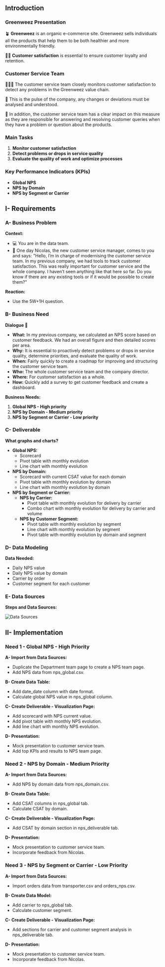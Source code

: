 ## Introduction

### Greenweez Presentation

🪴 **Greenweez** is an organic e-commerce site. Greenweez sells individuals all the products that help them to be both healthier and more environmentally friendly.

🙋🏽 **Customer satisfaction** is essential to ensure customer loyalty and retention.

### Customer Service Team

🕵🏽‍♀️ The customer service team closely monitors customer satisfaction to detect any problems in the Greenweez value chain.

🔎 This is the pulse of the company, any changes or deviations must be analysed and understood.

🚧 In addition, the customer service team has a clear impact on this measure as they are responsible for answering and resolving customer queries when they have a problem or question about the products.

### Main Tasks

1. **Monitor customer satisfaction**
2. **Detect problems or drops in service quality**
3. **Evaluate the quality of work and optimize processes**

### Key Performance Indicators (KPIs)

- **Global NPS**
- **NPS by Domain**
- **NPS by Segment or Carrier**

## I- Requirements

### A- Business Problem

**Context:**
- 💻 You are in the data team.
- 💬 One day Nicolas, the new customer service manager, comes to you and says:
  "Hello, I’m in charge of modernising the customer service team. In my previous company, we had tools to track customer satisfaction. This was really important for customer service and the whole company. I haven’t seen anything like that here so far. Do you know if there are any existing tools or if it would be possible to create them?"

**Reaction:**
- Use the 5W+1H question.

### B- Business Need

**Dialogue 💬**
- **What:** In my previous company, we calculated an NPS score based on customer feedback. We had an overall figure and then detailed scores per area.
- **Why:** It is essential to proactively detect problems or drops in service quality, determine priorities, and evaluate the quality of work.
- **When:** Fairly quickly to create a roadmap for improving and structuring the customer service team.
- **Who:** The whole customer service team and the company director.
- **Where:** For customer satisfaction as a whole.
- **How:** Quickly add a survey to get customer feedback and create a dashboard.

**Business Needs:**
1. **Global NPS - High priority**
2. **NPS by Domain - Medium priority**
3. **NPS by Segment or Carrier - Low priority**

### C- Deliverable

**What graphs and charts?**
- **Global NPS:**
  - Scorecard
  - Pivot table with monthly evolution
  - Line chart with monthly evolution
- **NPS by Domain:**
  - Scorecard with current CSAT value for each domain
  - Pivot table with monthly evolution by domain
  - Line chart with monthly evolution by domain
- **NPS by Segment or Carrier:**
  - **NPS by Carrier:**
    - Pivot table with monthly evolution for delivery by carrier
    - Combo chart with monthly evolution for delivery by carrier and volume
  - **NPS by Customer Segment:**
    - Pivot table with monthly evolution by segment
    - Line chart with monthly evolution by segment
    - Pivot table with monthly evolution by domain and segment

### D- Data Modeling

**Data Needed:**
- Daily NPS value
- Daily NPS value by domain
- Carrier by order
- Customer segment for each customer

### E- Data Sources

**Steps and Data Sources:**

![Data Sources](data_sources_diagram.png)

## II- Implementation

### Need 1 - Global NPS - High Priority

**A- Import from Data Sources:**
- Duplicate the Department team page to create a NPS team page.
- Add NPS data from nps_global.csv.

**B- Create Data Table:**
- Add date_date column with date format.
- Calculate global NPS value in nps_global column.

**C- Create Deliverable - Visualization Page:**
- Add scorecard with NPS current value.
- Add pivot table with monthly NPS evolution.
- Add line chart with monthly NPS evolution.

**D- Presentation:**
- Mock presentation to customer service team.
- Add top KPIs and results to NPS team page.

### Need 2 - NPS by Domain - Medium Priority

**A- Import from Data Sources:**
- Add NPS by domain data from nps_domain.csv.

**B- Create Data Table:**
- Add CSAT columns in nps_global tab.
- Calculate CSAT by domain.

**C- Create Deliverable - Visualization Page:**
- Add CSAT by domain section in nps_deliverable tab.

**D- Presentation:**
- Mock presentation to customer service team.
- Incorporate feedback from Nicolas.

### Need 3 - NPS by Segment or Carrier - Low Priority

**A- Import from Data Sources:**
- Import orders data from transporter.csv and orders_nps.csv.

**B- Create Data Model:**
- Add carrier to nps_global tab.
- Calculate customer segment.

**C- Create Deliverable - Visualization Page:**
- Add sections for carrier and customer segment analysis in nps_deliverable tab.

**D- Presentation:**
- Mock presentation to customer service team.
- Incorporate feedback from Nicolas.

